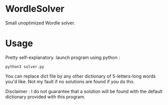 # WordleSolver
Small unoptimized Wordle solver.

# Usage
Pretty self-explanatory.
launch program using python :
```
python3 solver.py
```

You can replace dict file by any other dictionary of 5-letters-long words you'd like. Not my fault if no solutions are found if you do tho.

Disclaimer : I do not guarantee that a solution will be found with the default dictionary provided with this program.
